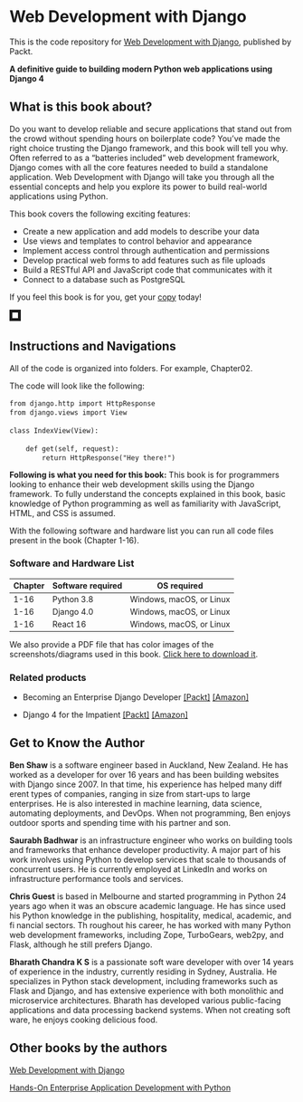 # Web Development with Django

<a href="https://www.packtpub.com/product/web-development-with-django-second-edition/9781803230603?utm_source=github&utm_medium=repository&utm_campaign="><img src="https://content.packt.com/B18654/cover_image_small.jpg" alt="" height="256px" align="right"></a>

This is the code repository for [Web Development with Django](https://www.packtpub.com/product/web-development-with-django-second-edition/9781803230603?utm_source=github&utm_medium=repository&utm_campaign=), published by Packt.

**A definitive guide to building modern Python web applications using Django 4**

## What is this book about?
Do you want to develop reliable and secure applications that stand out from the crowd without spending hours on boilerplate code? You’ve made the right choice trusting the Django framework, and this book will tell you why. Often referred to as a “batteries included” web development framework, Django comes with all the core features needed to build a standalone application. Web Development with Django will take you through all the essential concepts and help you explore its power to build real-world applications using Python.

This book covers the following exciting features:
* Create a new application and add models to describe your data
* Use views and templates to control behavior and appearance
* Implement access control through authentication and permissions
* Develop practical web forms to add features such as file uploads
* Build a RESTful API and JavaScript code that communicates with it
* Connect to a database such as PostgreSQL

If you feel this book is for you, get your [copy](https://www.amazon.com/dp/1803230606) today!

<a href="https://www.packtpub.com/?utm_source=github&utm_medium=banner&utm_campaign=GitHubBanner"><img src="https://raw.githubusercontent.com/PacktPublishing/GitHub/master/GitHub.png" 
alt="https://www.packtpub.com/" border="5" /></a>

## Instructions and Navigations
All of the code is organized into folders. For example, Chapter02.

The code will look like the following:
```
from django.http import HttpResponse
from django.views import View

class IndexView(View):
    
    def get(self, request):
        return HttpResponse("Hey there!")
```

**Following is what you need for this book:**
This book is for programmers looking to enhance their web development skills using the Django framework. To fully understand the concepts explained in this book, basic knowledge of Python programming as well as familiarity with JavaScript, HTML, and CSS is assumed.

With the following software and hardware list you can run all code files present in the book (Chapter 1-16).
### Software and Hardware List
| Chapter | Software required | OS required |
| -------- | ------------------------------------ | ----------------------------------- |
| 1-16 | Python 3.8 | Windows, macOS, or Linux |
| 1-16 | Django 4.0 | Windows, macOS, or Linux |
| 1-16 | React 16 | Windows, macOS, or Linux |

We also provide a PDF file that has color images of the screenshots/diagrams used in this book. [Click here to download it](https://packt.link/5pZtF).

### Related products
* Becoming an Enterprise Django Developer [[Packt]](https://www.packtpub.com/product/becoming-an-enterprise-django-developer/9781801073639?utm_source=github&utm_medium=repository&utm_campaign=9781801073639) [[Amazon]](https://www.amazon.com/dp/1801073635)

*  Django 4 for the Impatient [[Packt]](https://www.packtpub.com/product/django-4-for-the-impatient/9781803245836?utm_source=github&utm_medium=repository&utm_campaign=9781803245836) [[Amazon]](https://www.amazon.com/dp/1803245832)


## Get to Know the Author
**Ben Shaw** is a software engineer based in Auckland, New Zealand. He has worked as a developer for
over 16 years and has been building websites with Django since 2007. In that time, his experience has
helped many diff erent types of companies, ranging in size from start-ups to large enterprises. He is
also interested in machine learning, data science, automating deployments, and DevOps. When not
programming, Ben enjoys outdoor sports and spending time with his partner and son.

**Saurabh Badhwar** is an infrastructure engineer who works on building tools and frameworks that
enhance developer productivity. A major part of his work involves using Python to develop services
that scale to thousands of concurrent users. He is currently employed at LinkedIn and works on
infrastructure performance tools and services.

**Chris Guest** is based in Melbourne and started programming in Python 24 years ago when it was an
obscure academic language. He has since used his Python knowledge in the publishing, hospitality,
medical, academic, and fi nancial sectors. Th roughout his career, he has worked with many Python
web development frameworks, including Zope, TurboGears, web2py, and Flask, although he still
prefers Django.

**Bharath Chandra K S** is a passionate soft ware developer with over 14 years of experience in the
industry, currently residing in Sydney, Australia. He specializes in Python stack development, including
frameworks such as Flask and Django, and has extensive experience with both monolithic and microservice
architectures. Bharath has developed various public-facing applications and data processing
backend systems. When not creating soft ware, he enjoys cooking delicious food.


## Other books by the authors
[Web Development with Django](https://www.packtpub.com/product/web-development-with-django/9781839212505?utm_source=github&utm_medium=repository&utm_campaign=9781839212505)

[Hands-On Enterprise Application Development with Python](https://www.packtpub.com/product/hands-on-enterprise-application-development-with-python/9781789532364?utm_source=github&utm_medium=repository&utm_campaign=9781789532364)
